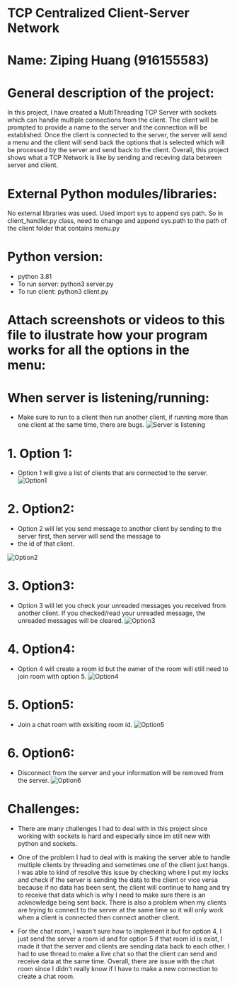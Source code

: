 # TCP Centralized Client-Server Network 

# Name: Ziping Huang (916155583)
# General description of the project:
In this project, I have created a MultiThreading TCP Server with sockets which can handle multiple connections from the client. The client will be prompted to provide a name to the server and the connection will be established. Once the client is connected to the server, the server will send a menu and the client will send back the options that is selected which will be processed by the server and send back to the client. Overall, this project shows what a TCP Network is like by sending and receving data between server and client.

# External Python modules/libraries: 
No external libraries was used. Used import sys to append sys path. So in client_handler.py class, need to change and append sys.path to the path of the client folder that contains menu.py

# Python version:
* python 3.81
* To run server: python3 server.py 
* To run client: python3 client.py

# Attach screenshots or videos to this file to ilustrate how your program works for all the options in the menu:
 # When server is listening/running:
   * Make sure to run to a client then run another client, if running more than one client at the same time, there are bugs.
   ![Server is listening](https://github.com/sfsu-joseo/csc645-computer-networks-spring-2020-myreplica/blob/master/Projects/TCP-Client-Server-Centralized-Network/screenshots/severlisten.png)
  
 # 1. Option 1:
   * Option 1 will give a list of clients that are connected to the server.
   ![Option1](https://github.com/sfsu-joseo/csc645-computer-networks-spring-2020-myreplica/blob/master/Projects/TCP-Client-Server-Centralized-Network/screenshots/option1.png)
      
 # 2. Option2:
   * Option 2 will let you send message to another client by sending to the server first, then server will send the message to
   * the id of that client.
   
   ![Option2](https://github.com/sfsu-joseo/csc645-computer-networks-spring-2020-myreplica/blob/master/Projects/TCP-Client-Server-Centralized-Network/screenshots/option2.png)
  
 # 3. Option3:
   * Option 3 will let you check your unreaded messages you received from another client. If you checked/read your unreaded message, the unreaded messages will be cleared.
   ![Option3](https://github.com/sfsu-joseo/csc645-computer-networks-spring-2020-myreplica/blob/master/Projects/TCP-Client-Server-Centralized-Network/screenshots/option3.png)
 
 # 4. Option4:
   * Option 4 will create a room id but the owner of the room will still need to join room with option 5.
   ![Option4](https://github.com/sfsu-joseo/csc645-computer-networks-spring-2020-myreplica/blob/master/Projects/TCP-Client-Server-Centralized-Network/screenshots/option4.png)
 
 # 5. Option5:
  * Join a chat room with exisiting room id.
  ![Option5](https://github.com/sfsu-joseo/csc645-computer-networks-spring-2020-myreplica/blob/master/Projects/TCP-Client-Server-Centralized-Network/screenshots/option5.png)
  
 # 6. Option6:
  * Disconnect from the server and your information will be removed from the server.
  ![Option6](https://github.com/sfsu-joseo/csc645-computer-networks-spring-2020-myreplica/blob/master/Projects/TCP-Client-Server-Centralized-Network/screenshots/option6.png)
 

# Challenges:
* There are many challenges I had to deal with in this project since working with sockets is hard and especially since im still new with python and sockets.

* One of the problem I had to deal with is making the server able to handle multiple clients by threading and sometimes one of the client just hangs. I was able to kind of resolve this issue by checking where I put my locks and check if the server is sending the data to the client or vice versa because if no data has been sent, the client will continue to hang and try to receive that data which is why I need to make sure there is an acknowledge being sent back. There is also a problem when my clients are trying to connect to the server at the same time so it will only work when a client is connected then connect another client.

* For the chat room, I wasn't sure how to implement it but for option 4, I just send the server a room id and for option 5 if that room id is exist, I made it that the server and clients are sending data back to each other. I had to use thread to make a live chat so that the client can send and receive data at the same time. Overall, there are issue with the chat room since I didn't really know if I have to make a new connection to create a chat room.


